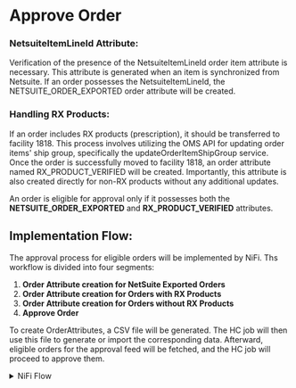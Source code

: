 # Approve Order

### **NetsuiteItemLineId Attribute:**&#x20;

Verification of the presence of the NetsuiteItemLineId order item attribute is necessary. This attribute is generated when an item is synchronized from Netsuite. If an order possesses the NetsuiteItemLineId, the NETSUITE\_ORDER\_EXPORTED order attribute will be created.

### **Handling RX Products:**&#x20;

If an order includes RX products (prescription), it should be transferred to facility 1818. This process involves utilizing the OMS API for updating order items' ship group, specifically the updateOrderItemShipGroup service. Once the order is successfully moved to facility 1818, an order attribute named RX\_PRODUCT\_VERIFIED will be created. Importantly, this attribute is also created directly for non-RX products without any additional updates.

An order is eligible for approval only if it possesses both the **NETSUITE\_ORDER\_EXPORTED** and **RX\_PRODUCT\_VERIFIED** attributes.

## **Implementation Flow:**

The approval process for eligible orders will be implemented by NiFi. Ths workflow is divided into four segments:

1. **Order Attribute creation for NetSuite Exported Orders**
2. **Order Attribute creation for Orders with RX Products**
3. **Order Attribute creation for Orders without RX Products**
4. **Approve Order**

To create OrderAttributes, a CSV file will be generated. The HC job will then use this file to generate or import the corresponding data. Afterward, eligible orders for the approval feed will be fetched, and the HC job will proceed to approve them.



<details>

<summary>NiFi Flow</summary>

#### **All process groups except, order attribute creation for Orders with RX Products :**&#x20;

* All process groups, except for Order Attribute creation for Orders with RX Products, share the same NiFi flow.
* The **ExecuteSQLRecord** processor is used to execute distinct SQL queries, generating CSV files based on the defined Avro schema for creating order attributes.
* The subsequent processor, **RouteOnAttribute**, checks whether the flow file contains any records.
* The filename is then updated to the required format using the **UpdateAttribute** processor.
* The final step involves transferring the file to the SFTP location using the **PutSFTP** processor.
* The stored files will be accessed via HC to create order attributes.

**Process group order attribute creation for Orders with RX Products :**&#x20;

* The **ExecuteSQLRecord** processor is utilized to execute a SQL query.
* The file is then split into individual JSON objects by the **SplitJSON** processor.
* The **SplitJSON** processor generates two significant attributes: `fragment.count` and `fragment.identifier`.
* These JSON objects serve as the request body for API calls.
* For each JSON object, a POST request is made to the specified API endpoint using the **InvokeHTTP** processor.
* The **RouteOnAttribute** processor is configured with two dynamic properties: Failure and Success. Any status code other than 200 is considered a failure.
*   Two relations are established based on these properties:

    **Failure:**

    * In the case of Failure relations, the subsequent processor is **Wait**, which stays waiting until it receives notification from the **Notify** processor.
    * The coordination between **Wait** and **Notify** is facilitated through the use of DistributedMapCacheService controller service and utilities the `fragment.count` and `fragment.identifier` attributes.
    * Following the **Wait**, the **UpdateRecord** processor is used to log the orderId and its corresponding response generated by the API call.
    * Finally, all the failure flow files are merged and placed under a directory named "http\_error\_log" using the **PutSFTP** processor.

    **Failure, Success, and Unmatched:**

    * For the combined Failure, Success, and Unmatched relations, the next processor is **UpdateRecord**. This processor adds the response corresponding to the orderId in the flow file.
    * Subsequently, the **MergeRecord** processor is utilized with the Merge Strategy set to Defragment, waiting until the `fragment.count` becomes equal.
    * For all the failure and original relations from **MergeRecord**, there is a Notify processor, and for all merged relations, there are **UpdateAttribute** and **PutSFTP** processors, directing flow files under the directory named "http\_log."

</details>

### &#x20;<a href="#user-content-nifi-flow" id="user-content-nifi-flow"></a>
